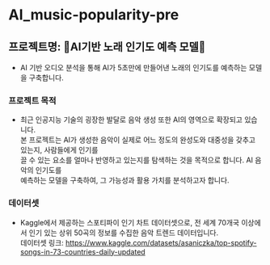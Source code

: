 # AI_music-popularity-pre

## 프로젝트명: 🎵AI기반 노래 인기도 예측 모델🎵
- AI 기반 오디오 분석을 통해 AI가 5초만에 만들어낸 노래의 인기도를 예측하는 모델을 구축합니다.

### 프로젝트 목적
- 최근 인공지능 기술의 굉장한 발달로 음악 생성 또한 AI의 영역으로 확장되고 있습니다.<br> 본 프로젝트는 AI가 생성한 음악이 실제로 어느 정도의 완성도와 대중성을 갖추고 있는지, 사람들에게 인기를<br> 끌 수 있는 요소를 얼마나 반영하고 있는지를 탐색하는 것을 목적으로 합니다. AI 음악의 인기도를<br> 예측하는 모델을 구축하여, 그 가능성과 활용 가치를 분석하고자 합니다.
  
### 데이터셋
- Kaggle에서 제공하는 스포티파이 인기 차트 데이터셋으로, 전 세계 70개국 이상에서 인기 있는 상위 50곡의 정보를 수집한 음악 트렌드 데이터입니다.<br>
데이터셋 링크: https://www.kaggle.com/datasets/asaniczka/top-spotify-songs-in-73-countries-daily-updated

### 


